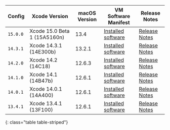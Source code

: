  Config   | Xcode Version                   | macOS Version | VM Software Manifest | Release Notes
----------|---------------------------------|---------------|----------------------------|--------------
 `15.0.0` | Xcode 15.0 Beta 1 (15A5160n) | 13.4 | [Installed software](https://circle-macos-docs.s3.amazonaws.com/image-manifest/v12366/manifest.txt) | [Release Notes]()
 `14.3.1` | Xcode 14.3.1 (14E300b) | 13.2.1 | [Installed software](https://circle-macos-docs.s3.amazonaws.com/image-manifest/v12128/manifest.txt) | [Release Notes](https://discuss.circleci.com/t/xcode-14-3-1-rc-released/48152)
 `14.2.0` | Xcode 14.2 (14C18) | 12.6.3 | [Installed software](https://circle-macos-docs.s3.amazonaws.com/image-manifest/v11441/manifest.txt) | [Release Notes](https://discuss.circleci.com/t/announcing-apple-silicon-m1-support-now-available/46908)
 `14.1.0` | Xcode 14.1 (14B47b) | 12.6.1 | [Installed software](https://circle-macos-docs.s3.amazonaws.com/image-manifest/v11763/manifest.txt) | [Release Notes](https://discuss.circleci.com/t/announcing-m1-large-now-available-on-performance-plans/47797/22)
 `14.0.1` | Xcode 14.0.1 (14A400) | 12.6.1 | [Installed software](https://circle-macos-docs.s3.amazonaws.com/image-manifest/v11770/manifest.txt) | [Release Notes](https://discuss.circleci.com/t/announcing-m1-large-now-available-on-performance-plans/47797/22)
 `13.4.1` | Xcode 13.4.1 (13F100) | 12.6.1 | [Installed software](https://circle-macos-docs.s3.amazonaws.com/image-manifest/v11776/manifest.txt) | [Release Notes](https://discuss.circleci.com/t/announcing-m1-large-now-available-on-performance-plans/47797/22)
 {: class="table table-striped"}
